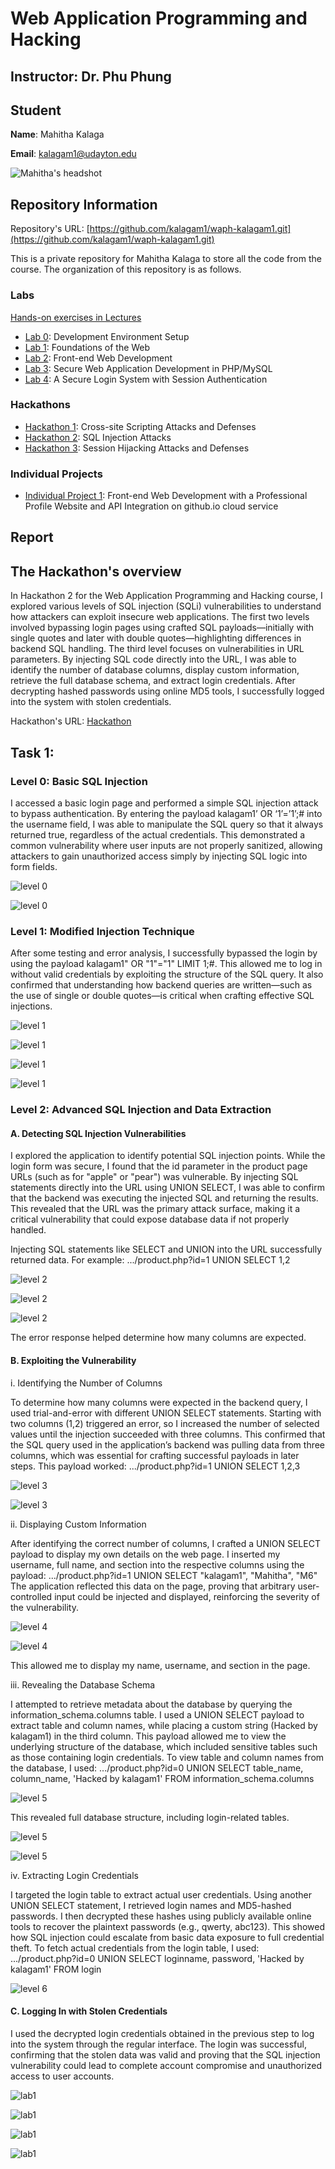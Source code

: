 # Web Application Programming and Hacking

## Instructor: Dr. Phu Phung

## Student

**Name**: Mahitha Kalaga

**Email**: [kalagam1@udayton.edu](kalagam1@udayton.edu)

![Mahitha's headshot](../images/mahi.jpeg)

## Repository Information

Repository's URL: [https://github.com/kalagam1/waph-kalagam1.git](https://github.com/kalagam1/waph-kalagam1.git)

This is a private repository for Mahitha Kalaga to store all the code from the course. The organization of this repository is as follows.

### Labs

[Hands-on exercises in Lectures](labs)

- [Lab 0](labs/lab0): Development Environment Setup
- [Lab 1](labs/lab1): Foundations of the Web
- [Lab 2](labs/lab2): Front-end Web Development
- [Lab 3](labs/lab3): Secure Web Application Development in PHP/MySQL
- [Lab 4](labs/lab4): A Secure Login System with Session Authentication

### Hackathons

- [Hackathon 1](hackathon1): Cross-site Scripting Attacks and Defenses
- [Hackathon 2](hackathon2): SQL Injection Attacks
- [Hackathon 3](hackathon3): Session Hijacking Attacks and Defenses

### Individual Projects

- [Individual Project 1](https://github.com/kalagam1/kalagam1.github.io): Front-end Web Development with a Professional Profile Website and API Integration on github.io cloud service

## Report

## The Hackathon's overview

In Hackathon 2 for the Web Application Programming and Hacking course, I explored various levels of SQL injection (SQLi) vulnerabilities to understand how attackers can exploit insecure web applications. The first two levels involved bypassing login pages using crafted SQL payloads—initially with single quotes and later with double quotes—highlighting differences in backend SQL handling. The third level focuses on vulnerabilities in URL parameters. By injecting SQL code directly into the URL, I was able to identify the number of database columns, display custom information, retrieve the full database schema, and extract login credentials. After decrypting hashed passwords using online MD5 tools, I successfully logged into the system with stolen credentials.

Hackathon's URL: [Hackathon](https://github.com/kalagam1/waph-kalagam1/tree/main/hackathon2)

## Task 1: 

### Level 0: Basic SQL Injection

I accessed a basic login page and performed a simple SQL injection attack to bypass authentication. By entering the payload kalagam1’ OR ‘1’=’1’;# into the username field, I was able to manipulate the SQL query so that it always returned true, regardless of the actual credentials. This demonstrated a common vulnerability where user inputs are not properly sanitized, allowing attackers to gain unauthorized access simply by injecting SQL logic into form fields.

![level 0](../images/h2level0.jpeg)

![level 0](../images/h2level0.1.jpeg)

### Level 1: Modified Injection Technique

After some testing and error analysis, I successfully bypassed the login by using the payload kalagam1" OR "1"="1" LIMIT 1;#. This allowed me to log in without valid credentials by exploiting the structure of the SQL query. It also confirmed that understanding how backend queries are written—such as the use of single or double quotes—is critical when crafting effective SQL injections. 

![level 1](../images/h2level1.3.jpeg)

![level 1](../images/h2level1.jpeg)

![level 1](../images/h2level1.1.jpeg)

![level 1](../images/h2level1.2.jpeg)

### Level 2: Advanced SQL Injection and Data Extraction

#### A. Detecting SQL Injection Vulnerabilities

I explored the application to identify potential SQL injection points. While the login form was secure, I found that the id parameter in the product page URLs (such as for "apple" or "pear") was vulnerable. By injecting SQL statements directly into the URL using UNION SELECT, I was able to confirm that the backend was executing the injected SQL and returning the results. This revealed that the URL was the primary attack surface, making it a critical vulnerability that could expose database data if not properly handled.

Injecting SQL statements like SELECT and UNION into the URL successfully returned data. For example: .../product.php?id=1 UNION SELECT 1,2

![level 2](../images/h2level2.1.jpeg)

![level 2](../images/h2level2.2.jpeg)

![level 2](../images/h2level2.3.jpeg)

The error response helped determine how many columns are expected.

#### B. Exploiting the Vulnerability

i. Identifying the Number of Columns

To determine how many columns were expected in the backend query, I used trial-and-error with different UNION SELECT statements. Starting with two columns (1,2) triggered an error, so I increased the number of selected values until the injection succeeded with three columns. This confirmed that the SQL query used in the application’s backend was pulling data from three columns, which was essential for crafting successful payloads in later steps. This payload worked: .../product.php?id=1 UNION SELECT 1,2,3

![level 3](../images/h2b.1.jpeg)

![level 3](../images/h2b1.2.jpeg)

ii. Displaying Custom Information

After identifying the correct number of columns, I crafted a UNION SELECT payload to display my own details on the web page. I inserted my username, full name, and section into the respective columns using the payload:
.../product.php?id=1 UNION SELECT "kalagam1", "Mahitha", "M6"
The application reflected this data on the page, proving that arbitrary user-controlled input could be injected and displayed, reinforcing the severity of the vulnerability.

![level 4](../images/h2b.2.2.jpeg)

![level 4](../images/h2b.2.2.jpeg)

This allowed me to display my name, username, and section in the page.

iii. Revealing the Database Schema

I attempted to retrieve metadata about the database by querying the information_schema.columns table. I used a UNION SELECT payload to extract table and column names, while placing a custom string (Hacked by kalagam1) in the third column. This payload allowed me to view the underlying structure of the database, which included sensitive tables such as those containing login credentials. To view table and column names from the database, I used: .../product.php?id=0 UNION SELECT table_name, column_name, 'Hacked by kalagam1' FROM information_schema.columns

![level 5](../images/h2b.3.jpeg)

This revealed full database structure, including login-related tables.

![level 5](../images/h2b.4.1.jpeg)

![level 5](../images/h2b.4.2.jpeg)

iv. Extracting Login Credentials

I targeted the login table to extract actual user credentials. Using another UNION SELECT statement, I retrieved login names and MD5-hashed passwords. I then decrypted these hashes using publicly available online tools to recover the plaintext passwords (e.g., qwerty, abc123). This showed how SQL injection could escalate from basic data exposure to full credential theft. To fetch actual credentials from the login table, I used: .../product.php?id=0 UNION SELECT loginname, password, 'Hacked by kalagam1' FROM login

![level 6](../images/h2b.4.jpeg)

#### C. Logging In with Stolen Credentials

I used the decrypted login credentials obtained in the previous step to log into the system through the regular interface. The login was successful, confirming that the stolen data was valid and proving that the SQL injection vulnerability could lead to complete account compromise and unauthorized access to user accounts.

![lab1](../images/h2c.1.1.jpeg)

![lab1](../images/h2c.1.jpeg)

![lab1](../images/h2c.2.1.jpeg)

![lab1](../images/h2c.2.jpeg)
